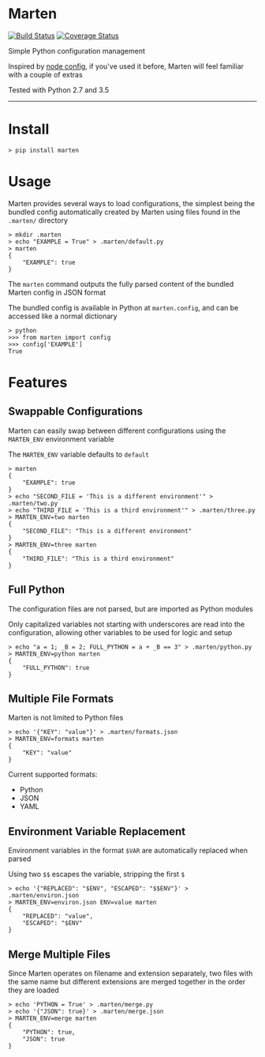 # Marten

[![Build Status](https://travis-ci.org/nick-allen/marten.svg?branch=master)](https://travis-ci.org/nick-allen/marten)
[![Coverage Status](https://coveralls.io/repos/nick-allen/marten/badge.svg?branch=master&service=github)](https://coveralls.io/github/nick-allen/marten?branch=master)

Simple Python configuration management

Inspired by [node config](https://www.npmjs.com/package/config), if you've used it before, Marten will feel familiar
with a couple of extras

Tested with Python 2.7 and 3.5

---


# Install 

```
> pip install marten
```


# Usage

Marten provides several ways to load configurations, the simplest being the bundled config automatically
created by Marten using files found in the `.marten/` directory

```
> mkdir .marten
> echo "EXAMPLE = True" > .marten/default.py
> marten
{
    "EXAMPLE": true
}
```

The `marten` command outputs the fully parsed content of the bundled Marten config in JSON format

The bundled config is available in Python at `marten.config`, and can be accessed like a normal dictionary

```
> python
>>> from marten import config
>>> config['EXAMPLE']
True
```


# Features


## Swappable Configurations

Marten can easily swap between different configurations using the `MARTEN_ENV` environment variable

The `MARTEN_ENV` variable defaults to `default` 

```
> marten
{
    "EXAMPLE": true
}
> echo "SECOND_FILE = 'This is a different environment'" > .marten/two.py
> echo "THIRD_FILE = 'This is a third environment'" > .marten/three.py
> MARTEN_ENV=two marten
{
    "SECOND_FILE": "This is a different environment"
}
> MARTEN_ENV=three marten
{
    "THIRD_FILE": "This is a third environment"
}
```


## Full Python

The configuration files are not parsed, but are imported as Python modules

Only capitalized variables not starting with underscores are read into the configuration, allowing other variables
to be used for logic and setup

```
> echo "a = 1; _B = 2; FULL_PYTHON = a + _B == 3" > .marten/python.py
> MARTEN_ENV=python marten
{
    "FULL_PYTHON": true
}
```


## Multiple File Formats

Marten is not limited to Python files

```
> echo '{"KEY": "value"}' > .marten/formats.json
> MARTEN_ENV=formats marten
{
    "KEY": "value"
}
```

Current supported formats:

* Python
* JSON
* YAML


## Environment Variable Replacement

Environment variables in the format `$VAR` are automatically replaced when parsed

Using two `$$` escapes the variable, stripping the first `$`

```
> echo '{"REPLACED": "$ENV", "ESCAPED": "$$ENV"}' > .marten/environ.json
> MARTEN_ENV=environ.json ENV=value marten
{
    "REPLACED": "value",
    "ESCAPED": "$ENV"
}
```


## Merge Multiple Files

Since Marten operates on filename and extension separately, two files with the same name but different extensions
are merged together in the order they are loaded

```
> echo 'PYTHON = True' > .marten/merge.py
> echo '{"JSON": true}' > .marten/merge.json
> MARTEN_ENV=merge marten
{
    "PYTHON": true,
    "JSON": true
}
```

